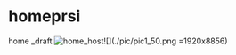 # homeprsi
home _draft
![home_host](https://user-images.githubusercontent.com/67782070/86453135-41fb9580-bd58-11ea-90f4-819c60aced1f.jpg)![](./pic/pic1_50.png =1920x8856)
